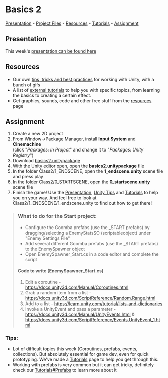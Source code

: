 # Basics 2

[Presentation](https://hr-cmgt.github.io/Minor-GDD-Unity/presentation_basics2) -
[Project Files](../projectfiles/basics2.unitypackage) -
[Resources](00_resources.md) -
[Tutorials](00_tutorials.md#basics-2-tutorials) -
[Assignment](#assignment)

## Presentation
This week's [presentation can be found here](https://hr-cmgt.github.io/Minor-GDD-Unity/presentation_basics2)

## Resources
- Our own [tips, tricks and best practices](00_unity.md) for working with Unity, with a bunch of gifs
- A list of [external tutorials](00_tutorials.md#basics-2-tutorials) to help you with specific topics, from learning the basics to creating a certain effect.
- Get graphics, sounds, code and other free stuff from the [resources](00_resources.md) page

## Assignment
1. Create a new 2D project
2. From Window->Package Manager, install **Input System** and **Cinemachine** <br/>(click "*Packages: In Project*" and change it to "*Packages: Unity Registry*")
3. Download [basics2.unitypackage](../projectfiles/basics2.unitypackage)
4. With the Unity editor open, open the **basics2.unitypackage** file
5. In the folder Class2/1_ENDSCENE, open the **1_endscene.unity** scene file and press play
6. In the folder Class2/0_STARTSCENE, open the **0_startscene.unity** scene file
7. Finish the game! Use the [Presentation](https://hr-cmgt.github.io/Minor-GDD-Unity/presentation_basics2), [Unity Tips](00_unity.md) and [Tutorials](00_tutorials.md#basics-2-tutorials) to help you on your way. And feel free to look at Class2/1_ENDSCENE/1_endscene.unity to find out how to get there!


> ### What to do for the Start project:
> - Configure the Goomba prefabs (use the _START prefabs) by dragging/selecting a EnemyStatsSO (scriptableobject) under "Enemy Settings File"
> - Add several different Goomba prefabs (use the _START prefabs) to the EnemySpawner object
> - Open EnemySpawner_Start.cs in a code editor and complete the script
> #### Code to write (EnemySpawner_Start.cs)
> 1. Edit a coroutine - https://docs.unity3d.com/Manual/Coroutines.html
> 2. Grab a random item from a list - https://docs.unity3d.com/ScriptReference/Random.Range.html
> 3. Add to a list - https://learn.unity.com/tutorial/lists-and-dictionaries
> 4. Invoke a UnityEvent and pass a parameter - https://docs.unity3d.com/Manual/UnityEvents.html & https://docs.unity3d.com/ScriptReference/Events.UnityEvent_1.html


### Tips:
- Lot of difficult topics this week (Coroutines, prefabs, events, collections). But absolutely essential for game dev, even for quick prototyping. We've made a [Tutorials](00_tutorials.md) page to help you get through this.
- Working with prefabs is very common but it can get tricky, definitely check our [Tutorials#Prefabs](00_tutorials.md#prefabs) to learn more about it